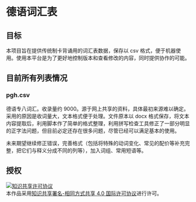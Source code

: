 # 德语词汇表

## 目标

本项目旨在提供传统制卡背诵用的词汇表数据，保存以 csv 格式，便于机器使用。使用本平台是为了更好地控制版本和查看修改的内容，同时提供协作的可能。

## 目前所有列表情况

### pgh.csv

德语专八词汇。收录量约 9000。源于网上共享的资料，具体最初来源难以确定。采用的原因是收词量大，文本格式便于处理。文件原本以 docx 格式保存，将文本内容提取后，利用脚本作了简单的格式整理，利用拼写检查工具修正了一部分明显的正字法问题，但目前必定还存在很多问题，尽管已经可以满足基本的使用。

未来期望继续修正错误，完善格式（包括将特殊的动词变化、常见的配价等补充完整，把它们与释义分成不同的列等），加入词组、常用短语等。

## 授权

<a rel="license" href="http://creativecommons.org/licenses/by-sa/4.0/"><img alt="知识共享许可协议" style="border-width:0" src="https://i.creativecommons.org/l/by-sa/4.0/88x31.png" /></a><br />本作品采用<a rel="license" href="http://creativecommons.org/licenses/by-sa/4.0/">知识共享署名-相同方式共享 4.0 国际许可协议</a>进行许可。
